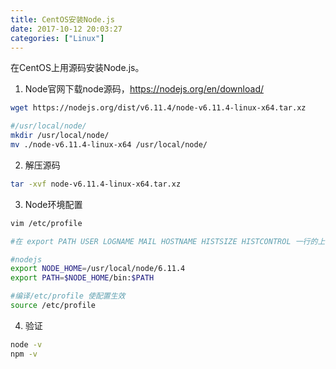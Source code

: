 ```yaml
---
title: CentOS安装Node.js
date: 2017-10-12 20:03:27
categories: ["Linux"]
---
```


在CentOS上用源码安装Node.js。

<!-- more -->

1. Node官网下载node源码，https://nodejs.org/en/download/
``` bash
wget https://nodejs.org/dist/v6.11.4/node-v6.11.4-linux-x64.tar.xz

#/usr/local/node/
mkdir /usr/local/node/
mv ./node-v6.11.4-linux-x64 /usr/local/node/
```

2. 解压源码
``` bash
tar -xvf node-v6.11.4-linux-x64.tar.xz
```

3. Node环境配置
``` bash
vim /etc/profile

#在 export PATH USER LOGNAME MAIL HOSTNAME HISTSIZE HISTCONTROL 一行的上面添加

#nodejs
export NODE_HOME=/usr/local/node/6.11.4
export PATH=$NODE_HOME/bin:$PATH

#编译/etc/profile 使配置生效
source /etc/profile
```

4. 验证
``` bash
node -v
npm -v
```